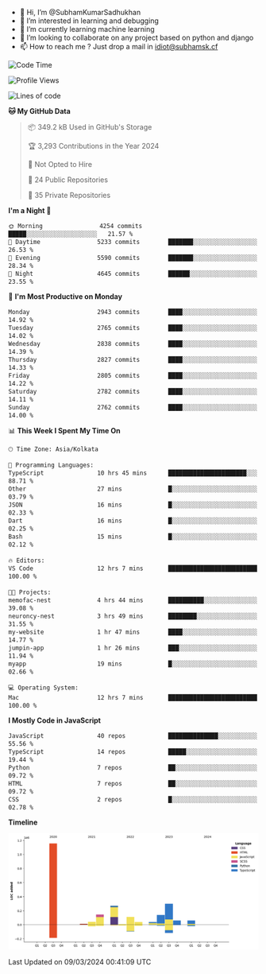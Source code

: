 - 👋 Hi, I’m @SubhamKumarSadhukhan
- 👀 I’m interested in learning and debugging
- 🌱 I’m currently learning machine learning
- 💞️ I’m looking to collaborate on any project based on python and django
- 📫 How to reach me ?
      Just drop a mail in idiot@subhamsk.cf

<!---
SubhamKumarSadhukhan/SubhamKumarSadhukhan is a ✨ special ✨ repository because its `README.md` (this file) appears on your GitHub profile.
You can click the Preview link to take a look at your changes.
--->


<!--START_SECTION:waka-->
![Code Time](http://img.shields.io/badge/Code%20Time-1%2C986%20hrs%2042%20mins-blue)

![Profile Views](http://img.shields.io/badge/Profile%20Views-30-blue)

![Lines of code](https://img.shields.io/badge/From%20Hello%20World%20I%27ve%20Written-2.4%20million%20lines%20of%20code-blue)

**🐱 My GitHub Data** 

> 📦 349.2 kB Used in GitHub's Storage 
 > 
> 🏆 3,293 Contributions in the Year 2024
 > 
> 🚫 Not Opted to Hire
 > 
> 📜 24 Public Repositories 
 > 
> 🔑 35 Private Repositories 
 > 
**I'm a Night 🦉** 

```text
🌞 Morning                4254 commits        █████░░░░░░░░░░░░░░░░░░░░   21.57 % 
🌆 Daytime                5233 commits        ███████░░░░░░░░░░░░░░░░░░   26.53 % 
🌃 Evening                5590 commits        ███████░░░░░░░░░░░░░░░░░░   28.34 % 
🌙 Night                  4645 commits        ██████░░░░░░░░░░░░░░░░░░░   23.55 % 
```
📅 **I'm Most Productive on Monday** 

```text
Monday                   2943 commits        ████░░░░░░░░░░░░░░░░░░░░░   14.92 % 
Tuesday                  2765 commits        ████░░░░░░░░░░░░░░░░░░░░░   14.02 % 
Wednesday                2838 commits        ████░░░░░░░░░░░░░░░░░░░░░   14.39 % 
Thursday                 2827 commits        ████░░░░░░░░░░░░░░░░░░░░░   14.33 % 
Friday                   2805 commits        ████░░░░░░░░░░░░░░░░░░░░░   14.22 % 
Saturday                 2782 commits        ████░░░░░░░░░░░░░░░░░░░░░   14.11 % 
Sunday                   2762 commits        ████░░░░░░░░░░░░░░░░░░░░░   14.00 % 
```


📊 **This Week I Spent My Time On** 

```text
🕑︎ Time Zone: Asia/Kolkata

💬 Programming Languages: 
TypeScript               10 hrs 45 mins      ██████████████████████░░░   88.71 % 
Other                    27 mins             █░░░░░░░░░░░░░░░░░░░░░░░░   03.79 % 
JSON                     16 mins             █░░░░░░░░░░░░░░░░░░░░░░░░   02.33 % 
Dart                     16 mins             █░░░░░░░░░░░░░░░░░░░░░░░░   02.25 % 
Bash                     15 mins             █░░░░░░░░░░░░░░░░░░░░░░░░   02.12 % 

🔥 Editors: 
VS Code                  12 hrs 7 mins       █████████████████████████   100.00 % 

🐱‍💻 Projects: 
memofac-nest             4 hrs 44 mins       ██████████░░░░░░░░░░░░░░░   39.08 % 
neuroncy-nest            3 hrs 49 mins       ████████░░░░░░░░░░░░░░░░░   31.55 % 
my-website               1 hr 47 mins        ████░░░░░░░░░░░░░░░░░░░░░   14.77 % 
jumpin-app               1 hr 26 mins        ███░░░░░░░░░░░░░░░░░░░░░░   11.94 % 
myapp                    19 mins             █░░░░░░░░░░░░░░░░░░░░░░░░   02.66 % 

💻 Operating System: 
Mac                      12 hrs 7 mins       █████████████████████████   100.00 % 
```

**I Mostly Code in JavaScript** 

```text
JavaScript               40 repos            ██████████████░░░░░░░░░░░   55.56 % 
TypeScript               14 repos            █████░░░░░░░░░░░░░░░░░░░░   19.44 % 
Python                   7 repos             ██░░░░░░░░░░░░░░░░░░░░░░░   09.72 % 
HTML                     7 repos             ██░░░░░░░░░░░░░░░░░░░░░░░   09.72 % 
CSS                      2 repos             █░░░░░░░░░░░░░░░░░░░░░░░░   02.78 % 
```



**Timeline**

![Lines of Code chart](https://raw.githubusercontent.com/SubhamKumarSadhukhan/SubhamKumarSadhukhan/main/assets/bar_graph.png)


 Last Updated on 09/03/2024 00:41:09 UTC
<!--END_SECTION:waka-->
